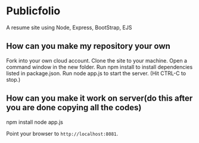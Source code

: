 # Publicfolio

A resume site using Node, Express, BootStrap, EJS

## How can you make my repository your own

Fork into your own cloud account. 
Clone the site to your machine.
Open a command window in the new folder.
Run npm install to install dependencies listed in package.json.
Run node app.js to start the server.  (Hit CTRL-C to stop.)

## How can you make it work on server(do this after you are done copying all the codes)
 npm install
 node app.js


Point your browser to `http://localhost:8081`. 
